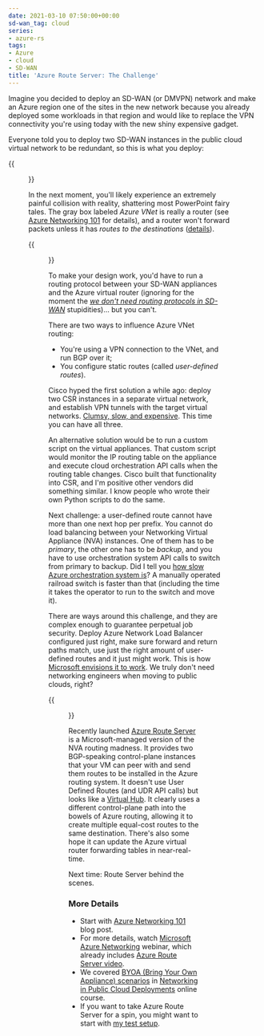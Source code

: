 ```yaml
---
date: 2021-03-10 07:50:00+00:00
sd-wan_tag: cloud
series:
- azure-rs
tags:
- Azure
- cloud
- SD-WAN
title: 'Azure Route Server: The Challenge'
---
```

Imagine you decided to deploy an SD-WAN (or DMVPN) network and make an Azure region one of the sites in the new network because you already deployed some workloads in that region and would like to replace the VPN connectivity you're using today with the new shiny expensive gadget.

Everyone told you to deploy two SD-WAN instances in the public cloud virtual network to be redundant, so this is what you deploy:

{{<figure src="/2021/03/azure-rs-initial-design.png">}}
<!--more-->
In the next moment, you'll likely experience an extremely painful collision with reality, shattering most PowerPoint fairy  tales. The gray box labeled *Azure VNet* is really a router (see [Azure Networking 101](/2020/05/azure-networking-101.html) for details), and a router won't forward packets unless it has *routes to the destinations* ([details](/2021/03/video-path-discovery-bridging-routing.html)).

{{<figure src="/2021/03/azure-rs-virtual-router.png">}}

To make your design work, you'd have to run a routing protocol between your SD-WAN appliances and the Azure virtual router (ignoring for the moment the *[we don't need routing protocols in SD-WAN](/2015/06/software-defined-wanwell-orchestrated.html)* stupidities)... but you can't. 

There are two ways to influence Azure VNet routing:

* You're using a VPN connection to the VNet, and run BGP over it;
* You configure static routes (called *user-defined routes*).

Cisco hyped the first solution a while ago: deploy two CSR instances in a separate virtual network, and establish VPN tunnels with the target virtual networks. [Clumsy, slow, and expensive](/2018/09/using-csr1000v-in-aws-instead-of.html). This time you can have all three.

An alternative solution would be to run a custom script on the virtual appliances. That custom script would monitor the IP routing table on the appliance and execute cloud orchestration API calls when the routing table changes. Cisco built that functionality into CSR, and I'm positive other vendors did something similar. I know people who wrote their own Python scripts to do the same.

Next challenge: a user-defined route cannot have more than one next hop per prefix. You cannot do load balancing between your Networking Virtual Appliance (NVA) instances. One of them has to be *primary*, the other one has to be *backup*, and you have to use orchestration system API calls to switch from primary to backup. Did I tell you [how slow Azure orchestration system is](/2019/06/how-microsoft-azure-orchestration.html)? A manually operated railroad switch is faster than that (including the time it takes the operator to run to the switch and move it).

There are ways around this challenge, and they are complex enough to guarantee perpetual job security. Deploy Azure Network Load Balancer configured just right, make sure forward and return paths match, use just the right amount of user-defined routes and it just might work. This is how [Microsoft envisions it to work](https://docs.microsoft.com/en-us/azure/load-balancer/load-balancer-ha-ports-overview). We truly don't need networking engineers when moving to public clouds, right?

{{<figure src="https://docs.microsoft.com/en-us/azure/load-balancer/media/load-balancer-ha-ports-overview/nvaha.png">}}

Recently launched [Azure Route Server](https://docs.microsoft.com/en-us/azure/route-server/overview) is a Microsoft-managed version of the NVA routing madness. It provides two BGP-speaking control-plane instances that your VM can peer with and send them routes to be installed in the Azure routing system. It doesn't use User Defined Routes (and UDR API calls) but looks like a [Virtual Hub](https://docs.microsoft.com/en-us/azure/virtual-wan/about-virtual-hub-routing). It clearly uses a different control-plane path into the bowels of Azure routing, allowing it to create multiple equal-cost routes to the same destination. There's also some hope it can update the Azure virtual router forwarding tables in near-real-time. 

Next time: Route Server behind the scenes.

### More Details

* Start with [Azure Networking 101](/2020/05/azure-networking-101.html) blog post.
* For more details, watch [Microsoft Azure Networking](https://www.ipspace.net/Microsoft_Azure_Networking) webinar, which already includes [Azure Route Server video](https://my.ipspace.net/bin/get/AzureNet/4.4%20-%20Azure%20Route%20Server.mp4?doccode=AzureNet).
* We covered [BYOA (Bring Your Own Appliance) scenarios](https://my.ipspace.net/bin/list?id=PubCloud&module=7#M9S20) in [Networking in Public Cloud Deployments](https://www.ipspace.net/PubCloud/) online course.
* If you want to take Azure Route Server for a spin, you might want to start with [my test setup](https://github.com/ipspace/pubcloud/tree/master/Azure/route-server).